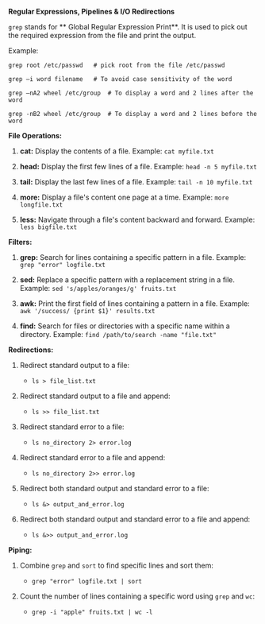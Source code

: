 **Regular Expressions, Pipelines & I/O Redirections**

`grep` stands for ** Global Regular Expression Print**. It is used to pick out the required expression from the file and print the output.

Example:
```
grep root /etc/passwd   # pick root from the file /etc/passwd

grep –i word filename	# To avoid case sensitivity of the word

grep –nA2 wheel /etc/group	# To display a word and 2 lines after the word

grep -nB2 wheel /etc/group	# To display a word and 2 lines before the word

```

**File Operations:**
1. **cat:** Display the contents of a file.
   Example: `cat myfile.txt`

2. **head:** Display the first few lines of a file.
   Example: `head -n 5 myfile.txt`

3. **tail:** Display the last few lines of a file.
   Example: `tail -n 10 myfile.txt`

4. **more:** Display a file's content one page at a time.
   Example: `more longfile.txt`

5. **less:** Navigate through a file's content backward and forward.
   Example: `less bigfile.txt`

**Filters:**
1. **grep:** Search for lines containing a specific pattern in a file.
   Example: `grep "error" logfile.txt`

2. **sed:** Replace a specific pattern with a replacement string in a file.
   Example: `sed 's/apples/oranges/g' fruits.txt`

3. **awk:** Print the first field of lines containing a pattern in a file.
   Example: `awk '/success/ {print $1}' results.txt`

4. **find:** Search for files or directories with a specific name within a directory.
   Example: `find /path/to/search -name "file.txt"`

**Redirections:**
1. Redirect standard output to a file:
   - `ls > file_list.txt`

2. Redirect standard output to a file and append:
   - `ls >> file_list.txt`

3. Redirect standard error to a file:
   - `ls no_directory 2> error.log`

4. Redirect standard error to a file and append:
   - `ls no_directory 2>> error.log`

5. Redirect both standard output and standard error to a file:
   - `ls &> output_and_error.log`

6. Redirect both standard output and standard error to a file and append:
   - `ls &>> output_and_error.log`

**Piping:**
1. Combine `grep` and `sort` to find specific lines and sort them:
   - `grep "error" logfile.txt | sort`

2. Count the number of lines containing a specific word using `grep` and `wc`:
   - `grep -i "apple" fruits.txt | wc -l`

